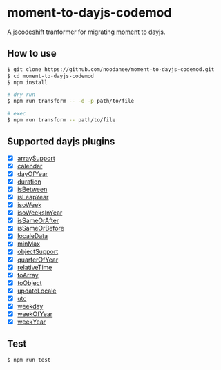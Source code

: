 # moment-to-dayjs-codemod

A [jscodeshift](https://github.com/facebook/jscodeshift) tranformer for migrating [moment](https://github.com/moment/moment) to [dayjs](https://github.com/iamkun/dayjs).

## How to use

```sh
$ git clone https://github.com/noodanee/moment-to-dayjs-codemod.git
$ cd moment-to-dayjs-codemod
$ npm install

# dry run
$ npm run transform -- -d -p path/to/file

# exec
$ npm run transform -- path/to/file
```

## Supported dayjs plugins

-   [x] [arraySupport](https://day.js.org/docs/en/plugin/array-support)
-   [x] [calendar](https://day.js.org/docs/en/plugin/calendar)
-   [x] [dayOfYear](https://day.js.org/docs/en/plugin/day-of-year)
-   [x] [duration](https://day.js.org/docs/en/plugin/duration)
-   [x] [isBetween](https://day.js.org/docs/en/plugin/is-between)
-   [x] [isLeapYear](https://day.js.org/docs/en/plugin/is-leap-year)
-   [x] [isoWeek](https://day.js.org/docs/en/plugin/iso-week)
-   [x] [isoWeeksInYear](https://day.js.org/docs/en/plugin/iso-weeks-in-year)
-   [x] [isSameOrAfter](https://day.js.org/docs/en/plugin/is-same-or-after)
-   [x] [isSameOrBefore](https://day.js.org/docs/en/plugin/is-same-or-before)
-   [x] [localeData](https://day.js.org/docs/en/plugin/locale-data)
-   [x] [minMax](https://day.js.org/docs/en/plugin/min-max)
-   [x] [objectSupport](https://day.js.org/docs/en/plugin/object-support)
-   [x] [quarterOfYear](https://day.js.org/docs/en/plugin/quarter-of-year)
-   [x] [relativeTime](https://day.js.org/docs/en/plugin/relative-time)
-   [x] [toArray](https://day.js.org/docs/en/plugin/to-array)
-   [x] [toObject](https://day.js.org/docs/en/plugin/to-object)
-   [x] [updateLocale](https://day.js.org/docs/en/plugin/update-locale)
-   [x] [utc](https://day.js.org/docs/en/plugin/utc)
-   [x] [weekday](https://day.js.org/docs/en/plugin/weekday)
-   [x] [weekOfYear](https://day.js.org/docs/en/plugin/week-of-year)
-   [x] [weekYear](https://day.js.org/docs/en/plugin/week-year)

## Test

```
$ npm run test
```
